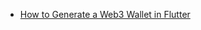 - [How to Generate a Web3 Wallet in Flutter](https://asmy8h.medium.com/how-to-generate-a-web3-wallet-in-flutter-02330f63e866)